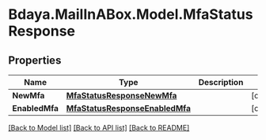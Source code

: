 # Bdaya.MailInABox.Model.MfaStatusResponse

## Properties

Name | Type | Description | Notes
------------ | ------------- | ------------- | -------------
**NewMfa** | [**MfaStatusResponseNewMfa**](MfaStatusResponseNewMfa.md) |  | [optional] 
**EnabledMfa** | [**MfaStatusResponseEnabledMfa**](MfaStatusResponseEnabledMfa.md) |  | [optional] 

[[Back to Model list]](../../README.md#documentation-for-models) [[Back to API list]](../../README.md#documentation-for-api-endpoints) [[Back to README]](../../README.md)

